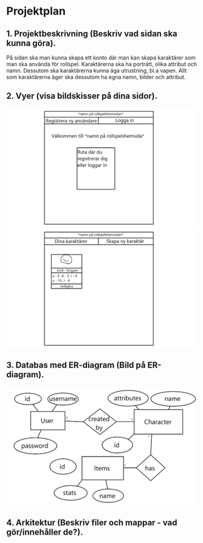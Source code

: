 # Projektplan

## 1. Projektbeskrivning (Beskriv vad sidan ska kunna göra).
På sidan ska man kunna skapa ett konto där man kan skapa karaktärer som man ska använda för rollspel. Karaktärerna ska ha porträtt, olika attribut och namn. Dessutom ska karaktärerna kunna äga utrustning, bl.a vapen. Allt som karaktärerna äger ska dessutom ha egna namn, bilder och attribut.
## 2. Vyer (visa bildskisser på dina sidor).
![login](misc/login.png)
![your-characters](misc/yourcharacters.png)
## 3. Databas med ER-diagram (Bild på ER-diagram).
![ER](misc/ER-diagram.png)
## 4. Arkitektur (Beskriv filer och mappar - vad gör/innehåller de?).


